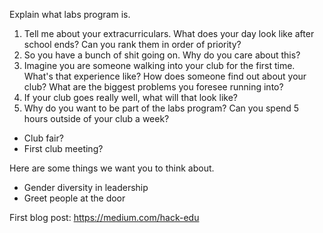Explain what labs program is.

1.  Tell me about your extracurriculars. What does your day look like after 
    school ends? Can you rank them in order of priority?
2.  So you have a bunch of shit going on. Why do you care about this? 
3.  Imagine you are someone walking into your club for the first time. What's     that experience like? How does someone find out about your club? What are     the biggest problems you foresee running into?
4.  If your club goes really well, what will that look like?
5.  Why do you want to be part of the labs program? Can you spend 5 hours 
    outside of your club a week?

-  Club fair?
-  First club meeting?

Here are some things we want you to think about. 
-  Gender diversity in leadership
-  Greet people at the door

First blog post: https://medium.com/hack-edu